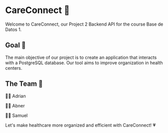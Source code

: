 # CareConnect :hospital:
Welcome to CareConnect, our Project 2 Backend API for the course Base de Datos 1.

## Goal :dart:
The main objective of our project is to create an application that interacts with a PostgreSQL database. Our tool aims to improve organization in health centers.

## The Team :muscle:
👨‍💻 Adrian

👨‍💻 Abner

👨‍💻 Samuel

Let's make healthcare more organized and efficient with CareConnect! :heartpulse:
